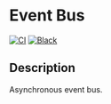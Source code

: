 # Event Bus

[![CI](https://github.com/remimd/event-bus/actions/workflows/ci.yml/badge.svg)](https://github.com/remimd/event-bus)
[![Black](https://img.shields.io/badge/code%20style-black-000000.svg)](https://github.com/psf/black)

## Description

Asynchronous event bus.
